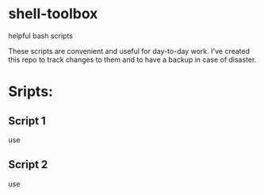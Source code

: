 # shell-toolbox
helpful bash scripts

These scripts are convenient and useful for day-to-day work. I've created this repo to track changes to them and to have a backup in case of disaster.

# Sripts:

## Script 1

use

## Script 2

use
